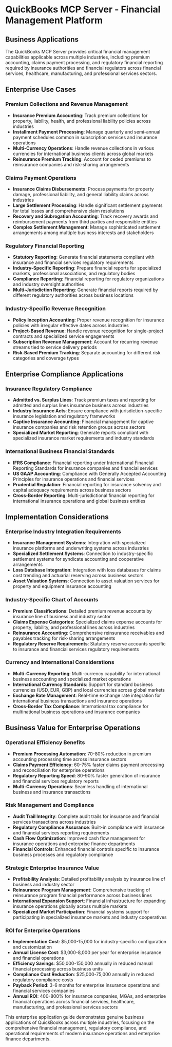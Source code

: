 # QuickBooks MCP Server - Financial Management Platform

## Business Applications

The QuickBooks MCP Server provides critical financial management capabilities applicable across multiple industries, including premium accounting, claims payment processing, and regulatory financial reporting required by insurance authorities and financial regulators across financial services, healthcare, manufacturing, and professional services sectors.

## Enterprise Use Cases

### Premium Collections and Revenue Management
- **Insurance Premium Accounting**: Track premium collections for property, liability, health, and professional liability policies across industries
- **Installment Payment Processing**: Manage quarterly and semi-annual payment schedules common in subscription services and insurance operations
- **Multi-Currency Operations**: Handle revenue collections in various currencies for international business clients across global markets
- **Reinsurance Premium Tracking**: Account for ceded premiums to reinsurance companies and risk-sharing arrangements

### Claims Payment Operations
- **Insurance Claims Disbursements**: Process payments for property damage, professional liability, and general liability claims across industries
- **Large Settlement Processing**: Handle significant settlement payments for total losses and comprehensive claim resolutions
- **Recovery and Subrogation Accounting**: Track recovery awards and reimbursement payments from third parties and responsible entities
- **Complex Settlement Management**: Manage sophisticated settlement arrangements among multiple business interests and stakeholders

### Regulatory Financial Reporting
- **Statutory Reporting**: Generate financial statements compliant with insurance and financial services regulatory requirements
- **Industry-Specific Reporting**: Prepare financial reports for specialized markets, professional associations, and regulatory bodies
- **Compliance Reporting**: Financial reporting for regulatory organizations and industry oversight authorities
- **Multi-Jurisdiction Reporting**: Generate financial reports required by different regulatory authorities across business locations

### Industry-Specific Revenue Recognition
- **Policy Inception Accounting**: Proper revenue recognition for insurance policies with irregular effective dates across industries
- **Project-Based Revenue**: Handle revenue recognition for single-project contracts and specialized service engagements
- **Subscription Revenue Management**: Account for recurring revenue streams tied to service delivery periods
- **Risk-Based Premium Tracking**: Separate accounting for different risk categories and coverage types

## Enterprise Compliance Applications

### Insurance Regulatory Compliance
- **Admitted vs. Surplus Lines**: Track premium taxes and reporting for admitted and surplus lines insurance business across industries
- **Industry Insurance Acts**: Ensure compliance with jurisdiction-specific insurance legislation and regulatory frameworks
- **Captive Insurance Accounting**: Financial management for captive insurance companies and risk retention groups across sectors
- **Specialized Market Reporting**: Generate reports compliant with specialized insurance market requirements and industry standards

### International Business Financial Standards
- **IFRS Compliance**: Financial reporting under International Financial Reporting Standards for insurance companies and financial services
- **US GAAP Accounting**: Compliance with Generally Accepted Accounting Principles for insurance operations and financial services
- **Prudential Regulation**: Financial reporting for insurance solvency and capital adequacy requirements across business sectors
- **Cross-Border Reporting**: Multi-jurisdictional financial reporting for international insurance operations and global business entities

## Implementation Considerations

### Enterprise Industry Integration Requirements
- **Insurance Management Systems**: Integration with specialized insurance platforms and underwriting systems across industries
- **Specialized Settlement Systems**: Connection to industry-specific settlement systems for syndicate accounting and cooperative arrangements
- **Loss Database Integration**: Integration with loss databases for claims cost trending and actuarial reserving across business sectors
- **Asset Valuation Systems**: Connection to asset valuation services for property and equipment insurance accounting

### Industry-Specific Chart of Accounts
- **Premium Classifications**: Detailed premium revenue accounts by insurance line of business and industry sector
- **Claims Expense Categories**: Specialized claims expense accounts for property, liability, and professional lines across industries
- **Reinsurance Accounting**: Comprehensive reinsurance receivables and payables tracking for risk-sharing arrangements
- **Regulatory Reserve Requirements**: Statutory reserve accounts specific to insurance and financial services regulatory requirements

### Currency and International Considerations
- **Multi-Currency Reporting**: Multi-currency capability for international business accounting and specialized market operations
- **International Currency Standards**: Support for standard business currencies (USD, EUR, GBP) and local currencies across global markets
- **Exchange Rate Management**: Real-time exchange rate integration for international business transactions and insurance operations
- **Cross-Border Tax Compliance**: International tax compliance for multinational business operations and insurance companies

## Business Value for Enterprise Operations

### Operational Efficiency Benefits
- **Premium Processing Automation**: 70-80% reduction in premium accounting processing time across insurance sectors
- **Claims Payment Efficiency**: 60-75% faster claims payment processing and reconciliation for enterprise operations
- **Regulatory Reporting Speed**: 80-90% faster generation of insurance and financial services regulatory reports
- **Multi-Currency Operations**: Seamless handling of international business and insurance transactions

### Risk Management and Compliance
- **Audit Trail Integrity**: Complete audit trails for insurance and financial services transactions across industries
- **Regulatory Compliance Assurance**: Built-in compliance with insurance and financial services reporting requirements
- **Cash Flow Optimization**: Improved cash flow management for insurance operations and enterprise finance departments
- **Financial Controls**: Enhanced financial controls specific to insurance business processes and regulatory compliance

### Strategic Enterprise Insurance Value
- **Profitability Analysis**: Detailed profitability analysis by insurance line of business and industry sector
- **Reinsurance Program Management**: Comprehensive tracking of reinsurance program financial performance across business lines
- **International Expansion Support**: Financial infrastructure for expanding insurance operations globally across multiple markets
- **Specialized Market Participation**: Financial systems support for participating in specialized insurance markets and industry cooperatives

### ROI for Enterprise Operations
- **Implementation Cost**: $5,000-15,000 for industry-specific configuration and customization
- **Annual License Cost**: $3,000-8,000 per year for enterprise insurance and financial operations
- **Efficiency Savings**: $50,000-150,000 annually in reduced manual financial processing across business units
- **Compliance Cost Reduction**: $25,000-75,000 annually in reduced regulatory compliance costs
- **Payback Period**: 3-6 months for enterprise insurance operations and financial services companies
- **Annual ROI**: 400-800% for insurance companies, MGAs, and enterprise financial operations across financial services, healthcare, manufacturing, and professional services sectors

This enterprise application guide demonstrates genuine business applications of QuickBooks across multiple industries, focusing on the comprehensive financial management, regulatory compliance, and operational requirements of modern insurance operations and enterprise finance departments.